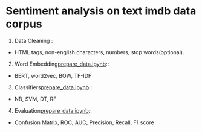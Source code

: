 # Sentiment analysis on text imdb data corpus
1. Data Cleaning :
* HTML tags, non-english characters, numbers, stop words(optional).

2. Word Embedding[prepare_data.ipynb](https://github.com/Swiman/sentiment_analysis/blob/main/1-prepare_data.ipynb)::
* BERT, word2vec, BOW, TF-IDF 

3. Classifiers[prepare_data.ipynb](https://github.com/Swiman/sentiment_analysis/blob/main/1-prepare_data.ipynb)::
* NB, SVM, DT, RF

4. Evaluation[prepare_data.ipynb](https://github.com/Swiman/sentiment_analysis/blob/main/1-prepare_data.ipynb)::
* Confusion Matrix, ROC, AUC, Precision, Recall, F1 score
